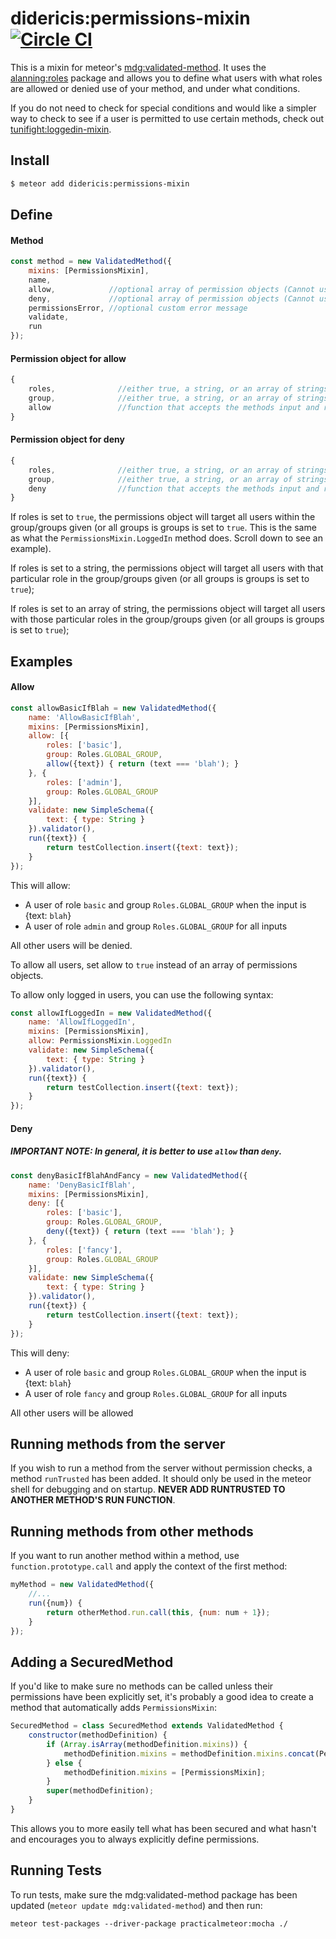 # didericis:permissions-mixin [![Circle CI](https://circleci.com/gh/Didericis/permissions-mixin.svg?style=svg)](https://circleci.com/gh/Didericis/permissions-mixin)

This is a mixin for meteor's [mdg:validated-method](https://github.com/meteor/validated-method). It uses the [alanning:roles](https://github.com/alanning/meteor-roles) package and allows you to define what users with what roles are allowed or denied use of your method, and under what conditions. 

If you do not need to check for special conditions and would like a simpler way to check to see if a user is permitted to use certain methods, check out [tunifight:loggedin-mixin](https://atmospherejs.com/tunifight/loggedin-mixin).

## Install

```sh
$ meteor add didericis:permissions-mixin
```

## Define

#### Method

```js
const method = new ValidatedMethod({
    mixins: [PermissionsMixin],
    name,
    allow,            //optional array of permission objects (Cannot use with deny)
    deny,             //optional array of permission objects (Cannot use with allow)
    permissionsError, //optional custom error message
    validate,
    run
});
```

#### Permission object for allow

```js
{
    roles,              //either true, a string, or an array of strings
    group,              //either true, a string, or an array of strings
    allow               //function that accepts the methods input and returns a boolean
}
```

#### Permission object for deny

```js
{
    roles,              //either true, a string, or an array of strings
    group,              //either true, a string, or an array of strings
    deny                //function that accepts the methods input and returns a boolean
}
```

If roles is set to `true`, the permissions object will target all users within the group/groups given (or all groups is groups is set to `true`. This is the same as what the `PermissionsMixin.LoggedIn` method does. Scroll down to see an example).

If roles is set to a string, the permissions object will target all users with that particular role in the group/groups given (or all groups is groups is set to `true`);

If roles is set to an array of string, the permissions object will target all users with those particular roles in the group/groups given (or all groups is groups is set to `true`);

## Examples

#### Allow

```js
const allowBasicIfBlah = new ValidatedMethod({
    name: 'AllowBasicIfBlah',
    mixins: [PermissionsMixin],
    allow: [{
        roles: ['basic'],
        group: Roles.GLOBAL_GROUP,
        allow({text}) { return (text === 'blah'); }
    }, {
        roles: ['admin'],
        group: Roles.GLOBAL_GROUP
    }],
    validate: new SimpleSchema({
        text: { type: String }
    }).validator(),
    run({text}) {
        return testCollection.insert({text: text});
    }
});
```

This will allow:

* A user of role `basic` and group `Roles.GLOBAL_GROUP` when the input is {text: `blah`}
* A user of role `admin` and group `Roles.GLOBAL_GROUP` for all inputs

All other users will be denied.

To allow all users, set allow to `true` instead of an array of permissions objects.

To allow only logged in users, you can use the following syntax:

```js
const allowIfLoggedIn = new ValidatedMethod({
    name: 'AllowIfLoggedIn',
    mixins: [PermissionsMixin],
    allow: PermissionsMixin.LoggedIn
    validate: new SimpleSchema({
        text: { type: String }
    }).validator(),
    run({text}) {
        return testCollection.insert({text: text});
    }
});
```

#### Deny

##### **IMPORTANT NOTE**: In general, it is better to use `allow` than `deny`.

```js
const denyBasicIfBlahAndFancy = new ValidatedMethod({
    name: 'DenyBasicIfBlah',
    mixins: [PermissionsMixin],
    deny: [{
        roles: ['basic'],
        group: Roles.GLOBAL_GROUP,
        deny({text}) { return (text === 'blah'); }
    }, {
        roles: ['fancy'],
        group: Roles.GLOBAL_GROUP
    }],
    validate: new SimpleSchema({
        text: { type: String }
    }).validator(),
    run({text}) {
        return testCollection.insert({text: text});
    }
});

```

This will deny:

* A user of role `basic` and group `Roles.GLOBAL_GROUP` when the input is {text: `blah`}
* A user of role `fancy` and group `Roles.GLOBAL_GROUP` for all inputs

All other users will be allowed

## Running methods from the server

If you wish to run a method from the server without permission checks, a method `runTrusted` has been added. It should only be used in the meteor shell for debugging and on startup. **NEVER ADD RUNTRUSTED TO ANOTHER METHOD'S RUN FUNCTION**.

## Running methods from other methods

If you want to run another method within a method, use `function.prototype.call` and apply the context of the first method:

```js
myMethod = new ValidatedMethod({
    //...
    run({num}) {
        return otherMethod.run.call(this, {num: num + 1});
    }
});
```

## Adding a SecuredMethod

If you'd like to make sure no methods can be called unless their permissions have been explicitly set, it's probably a good idea to create a method that automatically adds `PermissionsMixin`:

```js
SecuredMethod = class SecuredMethod extends ValidatedMethod {
    constructor(methodDefinition) {
        if (Array.isArray(methodDefinition.mixins)) {
            methodDefinition.mixins = methodDefinition.mixins.concat(PermissionsMixin);
        } else {
            methodDefinition.mixins = [PermissionsMixin];
        }
        super(methodDefinition);
    }
}
```

This allows you to more easily tell what has been secured and what hasn't and encourages you to always explicitly define permissions.


## Running Tests

To run tests, make sure the mdg:validated-method package has been updated (`meteor update mdg:validated-method`) and then run:

`meteor test-packages --driver-package practicalmeteor:mocha ./`
